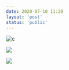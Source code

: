 ```yaml
---
date: 2020-07-10 11:20
layout: 'post'
status: 'public'
---
```


![c](https://cdn.pixabay.com/photo/2020/01/20/20/58/building-4781384_1280.jpg)

![](https://cdn.pixabay.com/photo/2020/07/11/06/36/poppies-5392907_1280.jpg)

![](https://cdn.pixabay.com/photo/2020/07/08/08/07/daisy-5383056_1280.jpg)